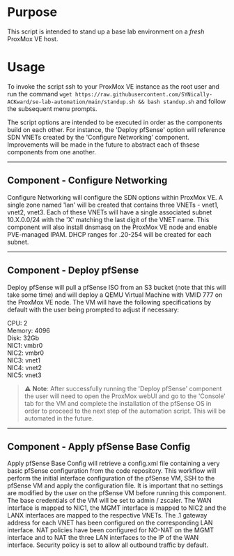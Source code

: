 # Purpose

This script is intended to stand up a base lab environment on a *fresh* ProxMox VE host. 

# Usage

To invoke the script ssh to your ProxMox VE instance as the root user and run the command `wget https://raw.githubusercontent.com/SYNically-ACKward/se-lab-automation/main/standup.sh && bash standup.sh` and follow the subsequent menu prompts. 

The script options are intended to be executed in order as the components build on each other. For instance, the 'Deploy pfSense' option will reference SDN VNETs created by the 'Configure Networking' component. Improvements will be made in the future to abstract each of thsese components from one another. 

***

## Component - Configure Networking

Configure Networking will configure the SDN options within ProxMox VE. A single zone named 'lan' will be created that contains three VNETs - vnet1, vnet2, vnet3. Each of these VNETs will have a single associated subnet 10.X.0.0/24 with the 'X' matching the last digit of the VNET name. This component will also install dnsmasq on the ProxMox VE node and enable PVE-managed IPAM. DHCP ranges for .20-254 will be created for each subnet. 

***

## Component - Deploy pfSense

Deploy pfSense will pull a pfSense ISO from an S3 bucket (note that this will take some time) and will deploy a QEMU Virtual Machine with VMID 777 on the ProxMox VE node. The VM will have the following specifications by default with the user being prompted to adjust if necessary:

CPU: 2 \
Memory: 4096 \
Disk: 32Gb \
NIC1: vmbr0 \
NIC2: vmbr0 \
NIC3: vnet1 \
NIC4: vnet2 \
NIC5: vnet3

> :warning: **Note**: After successfully running the 'Deploy pfSense' component the user will need to open the ProxMox webUI and go to the 'Console' tab for the VM and complete the installation of the pfSense OS in order to proceed to the next step of the automation script. This will be automated in the future. 

***

## Component - Apply pfSense Base Config

Apply pfSense Base Config will retrieve a config.xml file containing a very basic pfSense configuration from the code repository. This workflow will perform the initial interface configuration of the pfSense VM, SSH to the pfSense VM and apply the configuration file. It is important that no settings are modified by the user on the pfSense VM before running this component. The base credentials of the VM will be set to admin / zscaler. The WAN interface is mapped to NIC1, the MGMT interface is mapped to NIC2 and the LANX interfaces are mapped to the respective VNETs. The .1 gateway address for each VNET has been configured on the corresponding LAN interface. NAT policies have been configured for NO-NAT on the MGMT interface and to NAT the three LAN interfaces to the IP of the WAN interface. Security policy is set to allow all outbound traffic by default. 